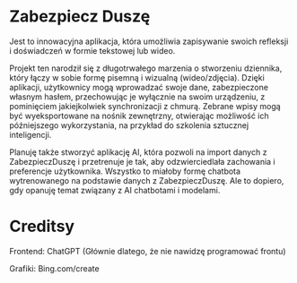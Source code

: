 # Zabezpiecz Duszę

Jest to innowacyjna aplikacja, która umożliwia zapisywanie swoich refleksji i doświadczeń w formie tekstowej lub wideo.

Projekt ten narodził się z długotrwałego marzenia o stworzeniu dziennika, który łączy w sobie formę pisemną i wizualną (wideo/zdjęcia). 
Dzięki aplikacji, użytkownicy mogą wprowadzać swoje dane, zabezpieczone własnym hasłem, przechowując je wyłącznie na swoim urządzeniu, z pominięciem jakiejkolwiek synchronizacji z chmurą. 
Zebrane wpisy mogą być wyeksportowane na nośnik zewnętrzny, otwierając możliwość ich późniejszego wykorzystania, na przykład do szkolenia sztucznej inteligencji. 

Planuję także stworzyć aplikację AI, która pozwoli na import danych z ZabezpieczDuszę i przetrenuje je tak, aby odzwierciedlała zachowania i preferencje użytkownika.
Wszystko to miałoby formę chatbota wytrenowanego na podstawie danych z ZabezpieczDuszę.
Ale to dopiero, gdy opanuję temat związany z AI chatbotami i modelami.


# Creditsy
Frontend: ChatGPT (Głównie dlatego, że nie nawidzę programować frontu)

Grafiki: Bing.com/create



